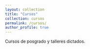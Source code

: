 ```yaml
---
layout: collection
title: "Cursos"
collection: cursos
permalink: /cursos/
author_profile: true
---
```


Cursos de posgrado y talleres dictados.

